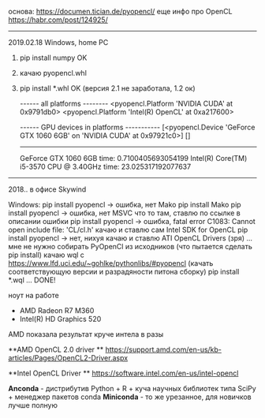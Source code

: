 основа: https://documen.tician.de/pyopencl/
еще	инфо про OpenCL https://habr.com/post/124925/

------------
2019.02.18
Windows, home PC

1. pip install numpy					OK
2. качаю pyopencl.whl
3. pip install *.whl					OK	(версия 2.1 не заработала, 1.2 ок)


    ------ all platforms --------
    <pyopencl.Platform 'NVIDIA CUDA' at 0x9791db0>
    <pyopencl.Platform 'Intel(R) OpenCL' at 0xa217600>
    
    ------ GPU devices in platforms -----------
    [<pyopencl.Device 'GeForce GTX 1060 6GB' on 'NVIDIA CUDA' at 0x97921c0>]
    []
    
    -----------------------------------
    GeForce GTX 1060 6GB  time:  0.7100405693054199
    Intel(R) Core(TM) i5-3570 CPU @ 3.40GHz  time:  23.025317192077637


------------
2018.. в офисе Skywind

Windows:
pip install pyopencl
	-> ошибка, нет Mako
pip install Mako
pip install pyopencl
	-> ошибка, нет MSVC что то там, 
	ставлю по ссылке в описании ошибки
pip install pyopencl
	-> ошибка, fatal error C1083: Cannot open include file: 'CL/cl.h'
	качаю и ставлю сам Intel SDK for OpenCL
	pip install pyopencl
-> нет, нихуя
	качаю и ставлю ATI OpenCL Drivers (зря)
...
мне не нужно собирать PyOpenCl из исходников (что пытается сделать pip install)
качаю wql с https://www.lfd.uci.edu/~gohlke/pythonlibs/#pyopencl (качать соответствующую версии и разрадяности питона сборку)
pip install *.wql
...
DONE!

ноут на работе
- AMD Radeon R7 M360
- Intel(R) HD Graphics 520

AMD показала результат круче интела в разы

**AMD OpenCL 2.0 driver **
https://support.amd.com/en-us/kb-articles/Pages/OpenCL2-Driver.aspx

**Intel OpenCL Driver **
https://software.intel.com/en-us/intel-opencl


**Anconda** - дистрибутив Python + R + куча научных библиотек типа SciPy + менеджер пакетов conda
**Miniconda** - то же урезанное, для новичков лучше полную